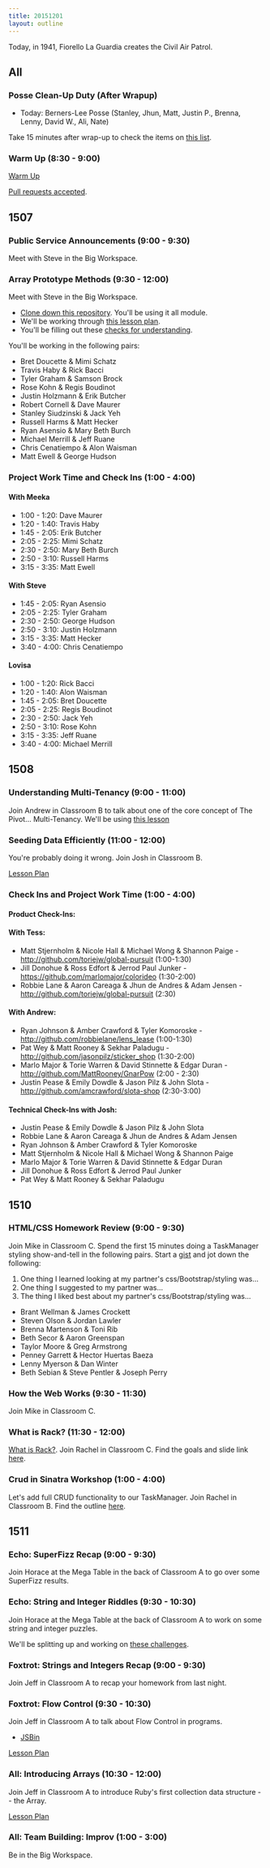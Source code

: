 ```yaml
---
title: 20151201
layout: outline
---
```


Today, in 1941, Fiorello La Guardia creates the Civil Air Patrol.

## All

### Posse Clean-Up Duty (After Wrapup)

* Today: Berners-Lee Posse (Stanley, Jhun, Matt, Justin P., Brenna, Lenny, David W., Ali, Nate)

Take 15 minutes after wrap-up to check the items on [this list](https://gist.github.com/rwarbelow/f5cfe4333402d043ef2e).

### Warm Up (8:30 - 9:00)

[Warm Up](https://thewarmup.herokuapp.com)

[Pull requests accepted](https://github.com/mikedao/the-warm-up).


## 1507

### Public Service Announcements (9:00 - 9:30)

Meet with Steve in the Big Workspace.

### Array Prototype Methods (9:30 - 12:00)

Meet with Steve in the Big Workspace.

- [Clone down this repository][mdn]. You'll be using it all module.
- We'll be working through [this lesson plan][apm].
- You'll be filling out these [checks for understanding][cfu].

[mdn]: https://github.com/mdn/advanced-js-fundamentals-ck
[apm]: https://github.com/mdn/advanced-js-fundamentals-ck/tree/gh-pages/tutorials/01-array-prototype-methods
[cfu]: https://gist.github.com/stevekinney/98fb8a6e62bfbd959fb2

You'll be working in the following pairs:

* Bret Doucette & Mimi Schatz
* Travis Haby & Rick Bacci
* Tyler Graham & Samson Brock
* Rose Kohn & Regis Boudinot
* Justin Holzmann & Erik Butcher
* Robert Cornell & Dave Maurer
* Stanley Siudzinski & Jack Yeh
* Russell Harms & Matt Hecker
* Ryan Asensio & Mary Beth Burch
* Michael Merrill & Jeff Ruane
* Chris Cenatiempo & Alon Waisman
* Matt Ewell & George Hudson

### Project Work Time and Check Ins (1:00 - 4:00)

#### With Meeka

- 1:00 - 1:20: Dave Maurer
- 1:20 - 1:40: Travis Haby
- 1:45 - 2:05: Erik Butcher
- 2:05 - 2:25: Mimi Schatz
- 2:30 - 2:50: Mary Beth Burch
- 2:50 - 3:10: Russell Harms
- 3:15 - 3:35: Matt Ewell

#### With Steve

- 1:45 - 2:05: Ryan Asensio
- 2:05 - 2:25: Tyler Graham
- 2:30 - 2:50: George Hudson
- 2:50 - 3:10: Justin Holzmann
- 3:15 - 3:35: Matt Hecker
- 3:40 - 4:00: Chris Cenatiempo

#### Lovisa

- 1:00 - 1:20: Rick Bacci
- 1:20 - 1:40: Alon Waisman
- 1:45 - 2:05: Bret Doucette
- 2:05 - 2:25: Regis Boudinot
- 2:30 - 2:50: Jack Yeh
- 2:50 - 3:10: Rose Kohn
- 3:15 - 3:35: Jeff Ruane
- 3:40 - 4:00: Michael Merrill

## 1508

### Understanding Multi-Tenancy (9:00 - 11:00)

Join Andrew in Classroom B to talk about one of the core concept of The Pivot... Multi-Tenancy. We'll be using [this lesson](https://github.com/turingschool/lesson_plans/blob/master/ruby_03-professional_rails_applications/understanding_multitenancy.md)

### Seeding Data Efficiently (11:00 - 12:00)

You're probably doing it wrong. Join Josh in Classroom B.

[Lesson Plan](https://github.com/turingschool/lesson_plans/blob/master/ruby_03-professional_rails_applications/seeding_data_efficiently.md)

### Check Ins and Project Work Time (1:00 - 4:00)

#### Product Check-Ins:

#### With Tess:

* Matt Stjernholm & Nicole Hall & Michael Wong & Shannon Paige - http://github.com/toriejw/global-pursuit (1:00-1:30)
* Jill Donohue & Ross Edfort & Jerrod Paul Junker - https://github.com/marlomajor/colorideo (1:30-2:00)
* Robbie Lane & Aaron Careaga & Jhun de Andres & Adam Jensen - http://github.com/toriejw/global-pursuit (2:30)

#### With Andrew:

* Ryan Johnson & Amber Crawford & Tyler Komoroske - http://github.com/robbielane/lens_lease (1:00-1:30)
* Pat Wey & Matt Rooney & Sekhar Paladugu - http://github.com/jasonpilz/sticker_shop (1:30-2:00)
* Marlo Major & Torie Warren & David Stinnette & Edgar Duran - http://github.com/MattRooney/GnarPow (2:00 - 2:30)
* Justin Pease & Emily Dowdle & Jason Pilz & John Slota - http://github.com/amcrawford/slota-shop (2:30-3:00)

#### Technical Check-Ins with Josh:

* Justin Pease & Emily Dowdle & Jason Pilz & John Slota
* Robbie Lane & Aaron Careaga & Jhun de Andres & Adam Jensen
* Ryan Johnson & Amber Crawford & Tyler Komoroske
* Matt Stjernholm & Nicole Hall & Michael Wong & Shannon Paige
* Marlo Major & Torie Warren & David Stinnette & Edgar Duran
* Jill Donohue & Ross Edfort & Jerrod Paul Junker
* Pat Wey & Matt Rooney & Sekhar Paladugu

## 1510

### HTML/CSS Homework Review (9:00 - 9:30)

Join Mike in Classroom C. Spend the first 15 minutes doing a TaskManager styling show-and-tell in the following pairs. Start a [gist](http://gist.github.com/) and jot down the following:

1. One thing I learned looking at my partner's css/Bootstrap/styling was...
2. One thing I suggested to my partner was...
3. The thing I liked best about my partner's css/Bootstrap/styling was...

* Brant Wellman & James Crockett
* Steven Olson & Jordan Lawler
* Brenna Martenson & Toni Rib
* Beth Secor & Aaron Greenspan
* Taylor Moore & Greg Armstrong
* Penney Garrett & Hector Huertas Baeza
* Lenny Myerson & Dan Winter
* Beth Sebian & Steve Pentler & Joseph Perry

### How the Web Works (9:30 - 11:30)

Join Mike in Classroom C.

### What is Rack? (11:30 - 12:00)

[What is Rack?](https://www.youtube.com/watch?v=HEXWRTEbj1I). Join Rachel in Classroom C. Find the goals and slide link [here](https://github.com/turingschool/lesson_plans/blob/master/ruby_02-web_applications_with_ruby/what_is_rack.markdown).

### Crud in Sinatra Workshop (1:00 - 4:00)

Let's add full CRUD functionality to our TaskManager. Join Rachel in Classroom B. Find the outline [here](https://github.com/turingschool/lesson_plans/blob/master/ruby_02-web_applications_with_ruby/crud_sinatra.markdown).

## 1511

### Echo: SuperFizz Recap (9:00 - 9:30)

Join Horace at the Mega Table in the back of Classroom A to go over some SuperFizz results.

### Echo: String and Integer Riddles (9:30 - 10:30)

Join Horace at the Mega Table at the back of Classroom A to work on some string and integer puzzles.

We'll be splitting up and working on [these challenges](https://github.com/turingschool/challenges/blob/master/string-and-integer-riddles.markdown).

### Foxtrot: Strings and Integers Recap (9:00 - 9:30)

Join Jeff in Classroom A to recap your homework from last night.

### Foxtrot: Flow Control (9:30 - 10:30)

Join Jeff in Classroom A to talk about Flow Control in programs.

- [JSBin](http://jsbin.com/ropoxo/3/edit?js,output)

[Lesson Plan](https://github.com/turingschool/lesson_plans/blob/master/ruby_01-object_oriented_programming_with_ruby/flow_control.markdown)

### All: Introducing Arrays (10:30 - 12:00)

Join Jeff in Classroom A to introduce Ruby's first collection data
structure -- the Array.

[Lesson Plan](https://github.com/turingschool/lesson_plans/blob/master/ruby_01-object_oriented_programming_with_ruby/arrays_and_hashes.markdown)

### All: Team Building: Improv (1:00 - 3:00)

Be in the Big Workspace.
